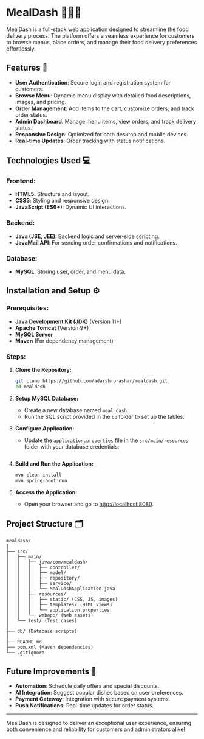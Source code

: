 # MealDash 🍔🍲🍜
MealDash is a full-stack web application designed to streamline the food delivery process. The platform offers a seamless experience for customers to browse menus, place orders, and manage their food delivery preferences effortlessly.

## Features 🚀
- **User Authentication**: Secure login and registration system for customers.
- **Browse Menu**: Dynamic menu display with detailed food descriptions, images, and pricing.
- **Order Management**: Add items to the cart, customize orders, and track order status.
- **Admin Dashboard**: Manage menu items, view orders, and track delivery status.
- **Responsive Design**: Optimized for both desktop and mobile devices.
- **Real-time Updates**: Order tracking with status notifications.

## Technologies Used 💻
### Frontend:
- **HTML5**: Structure and layout.
- **CSS3**: Styling and responsive design.
- **JavaScript (ES6+)**: Dynamic UI interactions.

### Backend:
- **Java (JSE, JEE)**: Backend logic and server-side scripting.
- **JavaMail API**: For sending order confirmations and notifications.

### Database:
- **MySQL**: Storing user, order, and menu data.

## Installation and Setup ⚙️
### Prerequisites:
- **Java Development Kit (JDK)** (Version 11+)
- **Apache Tomcat** (Version 9+)
- **MySQL Server**
- **Maven** (For dependency management)

### Steps:
1. **Clone the Repository:**
   ```bash
   git clone https://github.com/adarsh-prashar/mealdash.git
   cd mealdash
   ```

2. **Setup MySQL Database:**
   - Create a new database named `meal_dash`.
   - Run the SQL script provided in the `db` folder to set up the tables.

3. **Configure Application:**
   - Update the `application.properties` file in the `src/main/resources` folder with your database credentials:
     ```properties

4. **Build and Run the Application:**
   ```bash
   mvn clean install
   mvn spring-boot:run
   ```

5. **Access the Application:**
   - Open your browser and go to [http://localhost:8080](http://localhost:8080).

## Project Structure 🗂️
```
mealdash/
|
├── src/
│   ├── main/
│   │   ├── java/com/mealdash/
│   │   │   ├── controller/
│   │   │   ├── model/
│   │   │   ├── repository/
│   │   │   ├── service/
│   │   │   └── MealDashApplication.java
│   │   ├── resources/
│   │   │   ├── static/ (CSS, JS, images)
│   │   │   ├── templates/ (HTML views)
│   │   │   └── application.properties
│   │   └── webapp/ (Web assets)
│   └── test/ (Test cases)
│
├── db/ (Database scripts)
│
├── README.md
├── pom.xml (Maven dependencies)
└── .gitignore
```

## Future Improvements 🌟
- **Automation**: Schedule daily offers and special discounts.
- **AI Integration**: Suggest popular dishes based on user preferences.
- **Payment Gateway**: Integration with secure payment systems.
- **Push Notifications**: Real-time updates for order status.

---
MealDash is designed to deliver an exceptional user experience, ensuring both convenience and reliability for customers and administrators alike!

